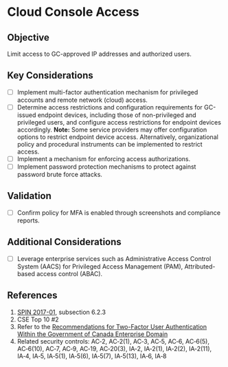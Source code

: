 # Cloud Console Access

## Objective

Limit access to GC-approved IP addresses and authorized users.

## Key Considerations

* [ ] Implement multi-factor authentication mechanism for privileged accounts and remote network (cloud) access.
* [ ] Determine access restrictions and configuration requirements for GC-issued endpoint devices, including those of non-privileged and privileged users, and configure access restrictions for endpoint devices accordingly. **Note:** Some service providers may offer configuration options to restrict endpoint device access. Alternatively, organizational policy and procedural instruments can be implemented to restrict access.
* [ ] Implement a mechanism for enforcing access authorizations.
* [ ] Implement password protection mechanisms to protect against password brute force attacks. 

## Validation

* [ ] Confirm policy for MFA is enabled through screenshots and compliance reports. 

## Additional Considerations

* [ ] Leverage enterprise services such as Administrative Access Control System (AACS) for Privileged Access Management (PAM), Attributed-based access control (ABAC).

## References

1. [SPIN 2017-01](https://www.canada.ca/en/treasury-board-secretariat/services/access-information-privacy/security-identity-management/direction-secure-use-commercial-cloud-services-spin.html), subsection 6.2.3
2. CSE Top 10 #2
3. Refer to the [Recommendations for Two-Factor User Authentication Within the Government of Canada Enterprise Domain](https://intranet.canada.ca/wg-tg/rtua-rafu-eng.asp)
4. Related security controls: AC‑2, AC‑2(1), AC‑3, AC‑5, AC‑6, AC‑6(5), AC‑6(10), AC‑7, AC‑9, AC‑19, AC‑20(3), IA‑2, IA‑2(1), IA‑2(2), IA‑2(11), IA‑4, IA‑5, IA‑5(1), IA‑5(6), IA‑5(7), IA‑5(13), IA‑6, IA‑8
